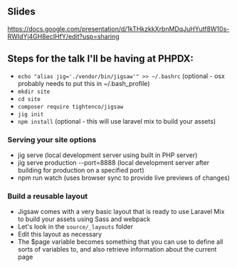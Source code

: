 ## Slides

https://docs.google.com/presentation/d/1kTHkzkkXrbnMDqJuHYutf8W10s-RWIdYj4GH8ecIHfY/edit?usp=sharing

## Steps for the talk I'll be having at PHPDX:

* ```echo "alias jig='./vendor/bin/jigsaw'" >> ~/.bashrc``` (optional - osx probably needs to put this in ~/.bash_profile)
* ```mkdir site```
* ```cd site```
* ```composer require tightenco/jigsaw```
* ```jig init```
* ```npm install``` (optional - this will use laravel mix to build your assets)

### Serving your site options

* jig serve (local development server using built in PHP server)
* jig serve production --port=8888 (local development server after building for production on a specified port)
* npm run watch (uses browser sync to provide live previews of changes)

### Build a reusable layout

* Jigsaw comes with a very basic layout that is ready to use Laravel Mix to build your assets using Sass and webpack
* Let's look in the ```source/_layouts``` folder
* Edit this layout as necessary
* The $page variable becomes something that you can use to define all sorts of variables to, and also retrieve information about the current page
